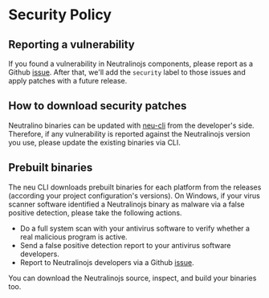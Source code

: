 # Security Policy

## Reporting a vulnerability

If you found a vulnerability in Neutralinojs components, please report as a Github [issue](https://github.com/neutralinojs/neutralinojs/issues).
After that, we'll add the `security` label to those issues and apply patches with a future release.

## How to download security patches

Neutralino binaries can be updated with [neu-cli](https://neutralino.js.org/docs/cli/neu-cli) from the developer's side. 
Therefore, if any vulnerability is reported against the Neutralinojs version you use, please update the existing binaries via CLI.

## Prebuilt binaries

The neu CLI downloads prebuilt binaries for each platform from the releases (according your project configuration's versions). On Windows, if your virus scanner software identified a Neutralinojs binary as malware via a false positive detection, please take the following actions.

- Do a full system scan with your antivirus software to verify whether a real malicious program is active.
- Send a false positive detection report to your antivirus software developers.
- Report to Neutralinojs developers via a Github [issue](https://github.com/neutralinojs/neutralinojs/issues).

You can download the Neutralinojs source, inspect, and build your binaries too.
